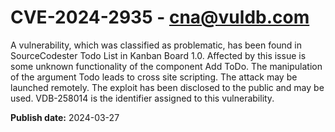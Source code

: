 # CVE-2024-2935 - cna@vuldb.com

A vulnerability, which was classified as problematic, has been found in SourceCodester Todo List in Kanban Board 1.0. Affected by this issue is some unknown functionality of the component Add ToDo. The manipulation of the argument Todo leads to cross site scripting. The attack may be launched remotely. The exploit has been disclosed to the public and may be used. VDB-258014 is the identifier assigned to this vulnerability.

**Publish date:** 2024-03-27
